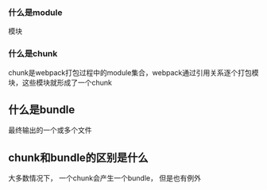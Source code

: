 ### 什么是module
模块
### 什么是chunk
chunk是webpack打包过程中的module集合，webpack通过引用关系逐个打包模块，这些模块就形成了一个chunk
## 什么是bundle
最终输出的一个或多个文件
## chunk和bundle的区别是什么
大多数情况下， 一个chunk会产生一个bundle， 但是也有例外